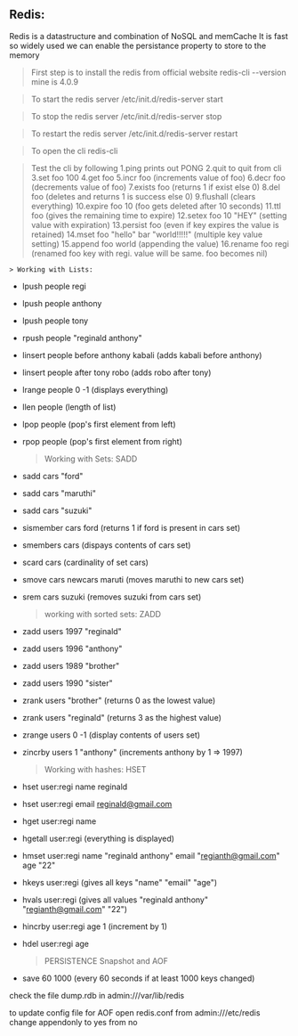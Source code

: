 Redis:
--------------------------------------------------------------------------------------
Redis is a datastructure and combination of NoSQL and memCache
It is fast so widely used
we can enable the persistance property to store to the memory

> First step is to install the redis from official website
redis-cli --version   mine is 4.0.9

> To start the redis server /etc/init.d/redis-server start

> To stop the redis server /etc/init.d/redis-server stop

> To restart the redis server /etc/init.d/redis-server restart

> To open the cli  redis-cli

> Test the cli by following
	 1.ping  prints out PONG
	 2.quit to quit from cli
	 3.set foo 100
	 4.get foo
	 5.incr foo (increments value of foo)
	 6.decr foo (decrements value of foo)
	 7.exists foo (returns 1 if exist else 0)
	 8.del foo (deletes and returns 1 is success else 0)
	 9.flushall (clears everything)
	 10.expire foo 10 (foo gets deleted after 10 seconds)
	 11.ttl foo (gives the remaining time to expire)
	 12.setex foo 10 "HEY" (setting value with expiration)
	 13.persist foo (even if key expires the value is retained)
	 14.mset foo "hello" bar "world!!!!!" (multiple key value setting)
	 15.append foo world (appending the value)
	 16.rename foo regi (renamed foo key with regi. value will be same. foo becomes nil)

	
	> Working with Lists:

* lpush people regi
* lpush people anthony
* lpush people tony 
* rpush people "reginald anthony"
* linsert people before anthony kabali (adds kabali before anthony) 
* linsert people after tony robo (adds robo after tony) 
* lrange people 0 -1 (displays everything)
* llen people (length of list)
* lpop people (pop's first element from left)
* rpop people (pop's first element from right)

 	> Working with Sets: SADD
* sadd cars "ford"
* sadd cars "maruthi"
* sadd cars "suzuki" 
* sismember cars ford (returns 1 if ford is present in cars set)
* smembers cars (dispays contents of cars set)
* scard cars (cardinality of set cars)
* smove cars newcars maruti (moves maruthi to new cars set)
* srem cars suzuki (removes suzuki from cars set) 

	> working with sorted sets: ZADD
* zadd users 1997 "reginald"
* zadd users 1996 "anthony"
* zadd users 1989 "brother"
* zadd users 1990 "sister"
* zrank users "brother" (returns 0 as the lowest value)
* zrank users "reginald" (returns 3 as the highest value)
* zrange users 0 -1 (display contents of users set)
* zincrby users 1 "anthony" (increments anthony by 1 => 1997)

	> Working with hashes: HSET
* hset user:regi name reginald
* hset user:regi email reginald@gmail.com
* hget user:regi name
* hgetall user:regi (everything is displayed)
* hmset user:regi name "reginald anthony" email "regianth@gmail.com" age "22"
* hkeys user:regi (gives all keys "name" "email" "age")
* hvals user:regi (gives all values "reginald anthony" "regianth@gmail.com" "22")
* hincrby user:regi age 1 (increment by 1)
* hdel user:regi age


	> PERSISTENCE
Snapshot and AOF
* save 60 1000 (every 60 seconds if at least 1000 keys changed)

check the file dump.rdb in admin:///var/lib/redis
 
to update config file for AOF
open redis.conf from admin:///etc/redis
change appendonly to yes from no
